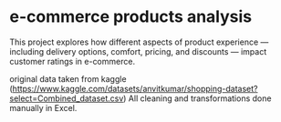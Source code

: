 # e-commerce products analysis

This project explores how different aspects of product experience — including delivery options, comfort, pricing, and discounts — impact customer ratings in e-commerce.

original data taken from kaggle (https://www.kaggle.com/datasets/anvitkumar/shopping-dataset?select=Combined_dataset.csv)
All cleaning and transformations done manually in Excel.
